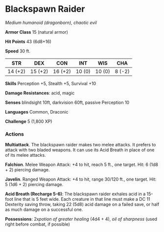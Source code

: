# Blackspawn Raider
*Medium humanoid (dragonborn), chaotic evil*

**Armor Class** 15 (natural armor)

**Hit Points** 43 (6d8+16)

**Speed** 30 ft.

**STR**|**DEX**|**CON**|**INT**|**WIS**|**CHA**
-------|-------|-------|-------|-------|-------
14 (+2)|15 (+2)|16 (+2)|10 (0) |10 (0) | 8 (-2)

**Skills** Perception +5, Stealth +5, Survival +10

**Damage Resistances**: acid, magic

**Senses** blindsight 10ft, darkvision 60ft, passive Perception 10

**Languages** Common, Draconic

**Challenge** 5 (1,800 XP)

### Actions
**Multiattack**. The blackspawn raider makes two melee attacks. It prefers to attack with two bladed weapons. It can use its Acid Breath in place of one of its melee attacks.

**Falchion**. Melee Weapon Attack: +4 to hit, reach 5 ft., one target. Hit: 6 (1d8 + 2) piercing damage.

**Javelin**. Ranged Weapon Attack: +4 to hit, range 30/120 ft., one target. Hit: 5 (1d6 + 2) piercing damage.

**Acid Breath (Recharge 5-6)**: The blackspawn raider exhales acid in a 15-foot line that is 5 feet wide. Each creature in that line must make a DC 11 Dexterity saving throw, taking 22 (5d8) acid damage on a failed save, or half as much damage on a successful one.

**Possessions**: 2x*potion of greater healing* (4d4 + 4), *oil of sharpness* (used right before combat, if possible)
